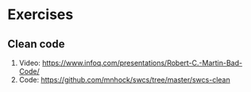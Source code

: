 # Exercises

## Clean code
1. Video: https://www.infoq.com/presentations/Robert-C.-Martin-Bad-Code/
2. Code:  https://github.com/mnhock/swcs/tree/master/swcs-clean
